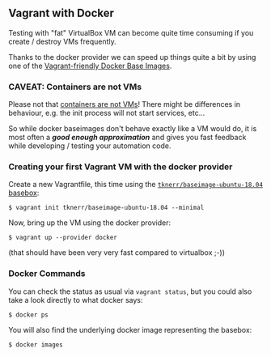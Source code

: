 ## Vagrant with Docker

Testing with "fat" VirtualBox VM can become quite time consuming if you create / destroy VMs frequently.

Thanks to the docker provider we can speed up things quite a bit by using one of the [Vagrant-friendly Docker Base Images](https://github.com/tknerr/vagrant-docker-baseimages).

### CAVEAT: Containers are not VMs

Please not that [containers are not VMs](https://phusion.github.io/baseimage-docker/)! There might be differences in behaviour, e.g. the init process will not start services, etc...

So while docker baseimages don't behave exactly like a VM would do, it is most often a ***good enough approximation*** and gives you fast feedback while developing / testing your automation code.

### Creating your first Vagrant VM with the docker provider

Create a new Vagrantfile, this time using the [`tknerr/baseimage-ubuntu-18.04` basebox](https://github.com/tknerr/vagrant-docker-baseimages):
```
$ vagrant init tknerr/baseimage-ubuntu-18.04 --minimal
```

Now, bring up the VM using the docker provider:
```
$ vagrant up --provider docker
```

(that should have been very very fast compared to virtualbox ;-))

### Docker Commands

You can check the status as usual via `vagrant status`, but you could also take a look directly to what docker says:
```
$ docker ps
```

You will also find the underlying docker image representing the basebox:
```
$ docker images
```
